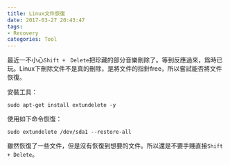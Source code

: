 ```yaml
---
title: Linux文件恢復
date: 2017-03-27 20:43:47
tags:
- Recovery
categories: Tool
---
```


最近一不小心`Shift +　Delete`把珍藏的部分音樂刪除了。等到反應過來，爲時已玩。Linux下刪除文件不是真的刪除，是將文件的指針free，所以嘗試能否將文件恢復。

<!-- more -->

安裝工具：

```shell
sudo apt-get install extundelete -y
```

使用如下命令恢復：

```shell
sudo extundelete /dev/sda1 --restore-all
```

雖然恢復了一些文件，但是沒有恢復到想要的文件。所以還是不要手賤直接`Shift + Delete`。
